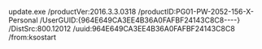 update.exe /productVer:2016.3.3.0318 /productID:PG01-PW-2052-156-X-Personal /UserGUID:{964E649CA3EE4B36A0FAFBF24143C8C8----} /DistSrc:800.12012 /uuid:964E649CA3EE4B36A0FAFBF24143C8C8 /from:ksostart
